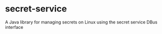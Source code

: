 # secret-service
A Java library for managing secrets on Linux using the secret service DBus interface

